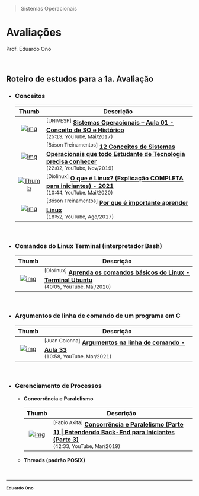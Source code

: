 > Sistemas Operacionais

# Avaliações

Prof. Eduardo Ono

<br>

## Roteiro de estudos para a 1a. Avaliação

* ### Conceitos

  | Thumb | Descrição |
  | :-: | --- |
  | [![img](https://img.youtube.com/vi/CCHZ_06DoEA/default.jpg)](https://www.youtube.com/watch?v=CCHZ_06DoEA "Sistemas Operacionais – Aula 01 - Conceito de SO e Histórico") | <sup>[UNIVESP]</sup> [__Sistemas Operacionais – Aula 01 - Conceito de SO e Histórico__](https://www.youtube.com/watch?v=CCHZ_06DoEA) <br> <small>(25:19, YouTube, Mai/2017)</small>
  | [![img](https://img.youtube.com/vi/T7lCM3l7vAQ/default.jpg)](https://www.youtube.com/watch?v=T7lCM3l7vAQ "12 Conceitos de Sistemas Operacionais que todo Estudante de Tecnologia precisa conhecer") | <sup>[Bóson Treinamentos]</sup> [__12 Conceitos de Sistemas Operacionais que todo Estudante de Tecnologia precisa conhecer__](https://www.youtube.com/watch?v=T7lCM3l7vAQ) <br> <small>(22:02, YouTube, Nov/2019)</small>
  | [![Thumb](https://img.youtube.com/vi/K05CssAbQgo/default.jpg)](https://www.youtube.com/watch?v=K05CssAbQgo "O que é Linux? (Explicação COMPLETA para iniciantes) - 2021") | <sup>[Diolinux]</sup> [__O que é Linux? (Explicação COMPLETA para iniciantes) - 2021__](https://www.youtube.com/watch?v=K05CssAbQgo) <br> <small>(10:44, YouTube, Mai/2020)</small>
  | [![img](https://img.youtube.com/vi/UsHiWIgxj2M/default.jpg)](https://www.youtube.com/watch?v=UsHiWIgxj2M "Por que é importante aprender Linux") | <sup>[Bóson Treinamentos]</sup> [__Por que é importante aprender Linux__](https://www.youtube.com/watch?v=UsHiWIgxj2M) <br> <small>(18:52, YouTube, Ago/2017)</small>

<br>

* ### Comandos do Linux Terminal (interpretador Bash)

  | Thumb | Descrição |
  | :-: | --- |
  | [![img](https://img.youtube.com/vi/JEhVB4VHsTI/default.jpg)](https://www.youtube.com/watch?v=JEhVB4VHsTI "Aprenda os comandos básicos do Linux - Terminal Ubuntu") | <sup>[Diolinux]</sup> [__Aprenda os comandos básicos do Linux - Terminal Ubuntu__](https://www.youtube.com/watch?v=JEhVB4VHsTI) <br> <small>(40:05, YouTube, Mai/2020)</small>

<br>

* ### Argumentos de linha de comando de um programa em C

  | Thumb | Descrição |
  | :-: | --- |
  | [![img](https://img.youtube.com/vi/y_VPAVOhzzY/default.jpg)](https://www.youtube.com/watch?v=y_VPAVOhzzY "Argumentos na linha de comando - Aula 33") | <sup>[Juan Colonna]</sup> [__Argumentos na linha de comando - Aula 33__](https://www.youtube.com/watch?v=y_VPAVOhzzY) <br> <small>(10:58, YouTube, Mar/2021)</small>

<br>

* ### Gerenciamento de Processos

  * <strong>Concorrência e Paralelismo</strong>

    | Thumb | Descrição |
    | :-: | --- |
    | [![img](https://img.youtube.com/vi/cx1ULv4wYxM/default.jpg)](https://www.youtube.com/watch?v=cx1ULv4wYxM "Concorrência e Paralelismo (Parte 1) \| Entendendo Back-End para Iniciantes (Parte 3)") | <sup>[Fabio Akita]</sup> [__Concorrência e Paralelismo (Parte 1) \| Entendendo Back-End para Iniciantes (Parte 3)__](https://www.youtube.com/watch?v=cx1ULv4wYxM) <br> <small>(42:33, YouTube, Mar/2019)</small>

  * <strong>Threads (padrão POSIX)<strong>

<br>

---
<sup>Eduardo Ono</sup>
